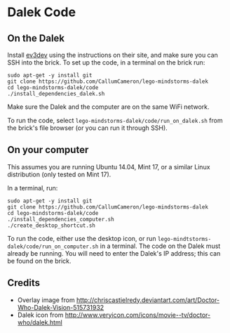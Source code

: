 Dalek Code
==========

On the Dalek
------------

Install [ev3dev](http://www.ev3dev.org/) using the instructions on their site, and make sure you can SSH into the brick. To set up the code, in a terminal on the brick run:

    sudo apt-get -y install git
    git clone https://github.com/CallumCameron/lego-mindstorms-dalek
    cd lego-mindstorms-dalek/code
    ./install_dependencies_dalek.sh

Make sure the Dalek and the computer are on the same WiFi network.

To run the code, select `lego-mindstorms-dalek/code/run_on_dalek.sh` from the brick's file browser (or you can run it through SSH).


On your computer
----------------

This assumes you are running Ubuntu 14.04, Mint 17, or a similar Linux distribution (only tested on Mint 17).

In a terminal, run:

    sudo apt-get -y install git
    git clone https://github.com/CallumCameron/lego-mindstorms-dalek
    cd lego-mindstorms-dalek/code
    ./install_dependencies_computer.sh
    ./create_desktop_shortcut.sh

To run the code, either use the desktop icon, or run `lego-mindtstorms-dalek/code/run_on_computer.sh` in a terminal. The code on the Dalek must already be running. You will need to enter the Dalek's IP address; this can be found on the brick.


Credits
-------

- Overlay image from http://chriscastielredy.deviantart.com/art/Doctor-Who-Dalek-Vision-515731932
- Dalek icon from http://www.veryicon.com/icons/movie--tv/doctor-who/dalek.html
